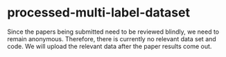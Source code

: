 # processed-multi-label-dataset

Since the papers being submitted need to be reviewed blindly, we need to remain anonymous. Therefore, there is currently no relevant data set and code. We will upload the relevant data after the paper results come out.
